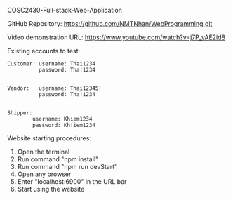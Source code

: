 COSC2430-Full-stack-Web-Application

GitHub Repository: https://github.com/NMTNhan/WebProgramming.git

Video demonstration URL: https://www.youtube.com/watch?v=j7P_vAE2id8

Existing accounts to test:

    Customer: username: Thai1234
              password: Tha!1234

              
    Vendor:   username: Thai12345!
              password: Tha!1234


    Shipper:  
            username: Khiem1234
            password: Kh!iem1234
              

Website starting procedures:

1. Open the terminal
2. Run command "npm install"
3. Run command "npm run devStart"
4. Open any browser
5. Enter "localhost:6900" in the URL bar
6. Start using the website
